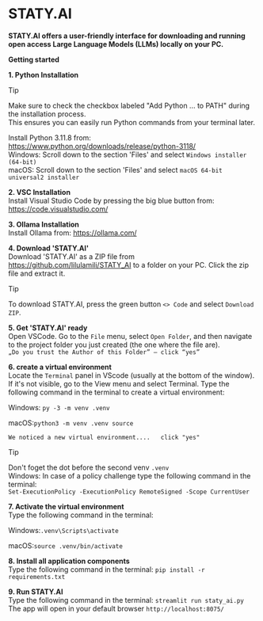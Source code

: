 # STATY.AI


**STATY.AI offers a user-friendly interface for downloading and running open access Large Language Models (LLMs) locally on your PC.**  

   

**Getting started**

   

**1. Python Installation**    
> [!TIP]
> Make sure to check the checkbox labeled "Add Python ... to PATH" during the installation process.  
  This ensures you can easily run Python commands from your terminal later.  
   
   Install Python 3.11.8 from: https://www.python.org/downloads/release/python-3118/  
   Windows: Scroll down to the section 'Files' and select `Windows installer (64-bit)`  
   macOS: Scroll down to the section 'Files' and select `macOS 64-bit universal2 installer`
   

**2. VSC Installation**   
       Install Visual Studio Code by pressing the big blue button from: https://code.visualstudio.com/

**3. Ollama Installation**  
   Install Ollama from: https://ollama.com/

**4. Download 'STATY.AI'**   
  Download 'STATY.AI' as a ZIP file from https://github.com/lilulamili/STATY_AI to a folder on your PC. Click the zip file and extract it.  
  > [!TIP]
> To download STATY.AI, press the green button `<> Code` and select `Download ZIP`. 
      
    

**5. Get 'STATY.AI' ready**  
   Open VSCode. Go to the `File` menu, select `Open Folder`, and then navigate to the project folder you just created (the one where the file are).  
   `„Do you trust the Author of this Folder” – click “yes”`

**6. create a virtual environment**   
   Locate the `Terminal` panel in VScode (usually at the bottom of the window). If it's not visible, go to the View menu and select Terminal. Type the following command in the terminal to create a virtual environment:

   Windows: `py -3 -m venv .venv`

   macOS:`python3 -m venv .venv source `  
   
   `We noticed a new virtual environment....   click "yes"`
   
   > [!TIP]
   > Don't foget the dot before the second venv `.venv`  
> Windows: In case of a policy challenge type the following command in the terminal:   
`Set-ExecutionPolicy -ExecutionPolicy RemoteSigned -Scope CurrentUser`

**7. Activate the virtual environment**   
  Type the following command in the terminal:

  Windows:`.venv\Scripts\activate`

  macOS:`source .venv/bin/activate` 

**8. Install all application components**   
   Type the following command in the terminal: `pip install -r requirements.txt`

**9. Run STATY.AI**   
   Type the following command in the terminal: `streamlit run staty_ai.py`  
   The app will open in your default browser `http://localhost:8075/`
   










